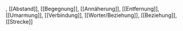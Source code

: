 , [[Abstand]], [[Begegnung]], [[Annäherung]], [[Entfernung]], [[Umarmung]], [[Verbindung]], [[Worter/Beziehung]], [[Beziehung]], [[Strecke]]